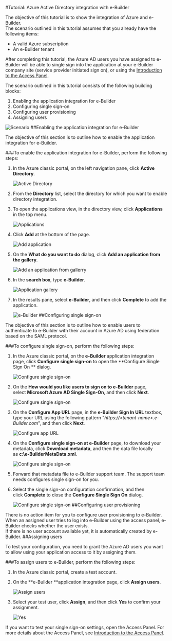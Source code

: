 <properties 
    pageTitle="Tutorial: Azure Active Directory integration with e-Builder | Microsoft Azure" 
    description="Learn how to use e-Builder with Azure Active Directory to enable single sign-on, automated provisioning, and more!" 
    services="active-directory" 
    authors="jeevansd"  
    documentationCenter="na" 
    manager="femila"/>
<tags 
    ms.service="active-directory" 
    ms.devlang="na" 
    ms.topic="article" 
    ms.tgt_pltfrm="na" 
    ms.workload="identity" 
    ms.date="09/29/2016" 
    ms.author="jeedes" />

#Tutorial: Azure Active Directory integration with e-Builder
  
The objective of this tutorial is to show the integration of Azure and e-Builder.  
The scenario outlined in this tutorial assumes that you already have the following items:

-   A valid Azure subscription
-   An e-Builder tenant
  
After completing this tutorial, the Azure AD users you have assigned to e-Builder will be able to single sign into the application at your e-Builder company site (service provider initiated sign on), or using the [Introduction to the Access Panel](active-directory-saas-access-panel-introduction.md).
  
The scenario outlined in this tutorial consists of the following building blocks:

1.  Enabling the application integration for e-Builder
2.  Configuring single sign-on
3.  Configuring user provisioning
4.  Assigning users

![Scenario](./media/active-directory-saas-e-builder-tutorial/IC777378.png "Scenario")
##Enabling the application integration for e-Builder
  
The objective of this section is to outline how to enable the application integration for e-Builder.

###To enable the application integration for e-Builder, perform the following steps:

1.  In the Azure classic portal, on the left navigation pane, click **Active Directory**.

    ![Active Directory](./media/active-directory-saas-e-builder-tutorial/IC700993.png "Active Directory")

2.  From the **Directory** list, select the directory for which you want to enable directory integration.

3.  To open the applications view, in the directory view, click **Applications** in the top menu.

    ![Applications](./media/active-directory-saas-e-builder-tutorial/IC700994.png "Applications")

4.  Click **Add** at the bottom of the page.

    ![Add application](./media/active-directory-saas-e-builder-tutorial/IC749321.png "Add application")

5.  On the **What do you want to do** dialog, click **Add an application from the gallery**.

    ![Add an application from gallerry](./media/active-directory-saas-e-builder-tutorial/IC749322.png "Add an application from gallerry")

6.  In the **search box**, type **e-Builder**.

    ![Application gallery](./media/active-directory-saas-e-builder-tutorial/IC777379.png "Application gallery")

7.  In the results pane, select **e-Builder**, and then click **Complete** to add the application.

    ![e-Builder](./media/active-directory-saas-e-builder-tutorial/IC777380.png "e-Builder")
##Configuring single sign-on
  
The objective of this section is to outline how to enable users to authenticate to e-Builder with their account in Azure AD using federation based on the SAML protocol.

###To configure single sign-on, perform the following steps:

1.  In the Azure classic portal, on the **e-Builder** application integration page, click **Configure single sign-on** to open the **Configure Single Sign On ** dialog.

    ![Configure single sign-on](./media/active-directory-saas-e-builder-tutorial/IC777381.png "Configure single sign-on")

2.  On the **How would you like users to sign on to e-Builder** page, select **Microsoft Azure AD Single Sign-On**, and then click **Next**.

    ![Configure single sign-on](./media/active-directory-saas-e-builder-tutorial/IC777382.png "Configure single sign-on")

3.  On the **Configure App URL** page, in the **e-Builder Sign In URL** textbox, type your URL using the following pattern "*https://\<tenant-name\>.e-Builder.com*", and then click **Next**.

    ![Configure app URL](./media/active-directory-saas-e-builder-tutorial/IC777383.png "Configure app URL")

4.  On the **Configure single sign-on at e-Builder** page, to download your metadata, click **Download metadata**, and then the data file locally as **c:\\e-BuilderMetaData.xml**.

    ![Configure single sign-on](./media/active-directory-saas-e-builder-tutorial/IC777384.png "Configure single sign-on")

5.  Forward that metadata file to e-Builder support team. The support team needs configures single sign-on for you.

6.  Select the single sign-on configuration confirmation, and then click **Complete** to close the **Configure Single Sign On** dialog.

    ![Configure single sign-on](./media/active-directory-saas-e-builder-tutorial/IC777385.png "Configure single sign-on")
##Configuring user provisioning
  
There is no action item for you to configure user provisioning to e-Builder.  
When an assigned user tries to log into e-Builder using the access panel, e-Builder checks whether the user exists.  
If there is no user account available yet, it is automatically created by e-Builder.
##Assigning users
  
To test your configuration, you need to grant the Azure AD users you want to allow using your application access to it by assigning them.

###To assign users to e-Builder, perform the following steps:

1.  In the Azure classic portal, create a test account.

2.  On the **e-Builder **application integration page, click **Assign users**.

    ![Assign users](./media/active-directory-saas-e-builder-tutorial/IC777386.png "Assign users")

3.  Select your test user, click **Assign**, and then click **Yes** to confirm your assignment.

    ![Yes](./media/active-directory-saas-e-builder-tutorial/IC767830.png "Yes")
  
If you want to test your single sign-on settings, open the Access Panel. For more details about the Access Panel, see [Introduction to the Access Panel](active-directory-saas-access-panel-introduction.md).
